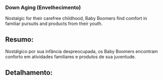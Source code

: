 ### Down Aging (Envelhecimento)

Nostalgic for their carefree childhood, Baby Boomers find comfort in familiar pursuits and products from their youth.

## Resumo:

Nostálgico por sua infância despreocupada, os Baby Boomers encontram conforto em atividades familiares e produtos de sua juventude.
​
## Detalhamento: 